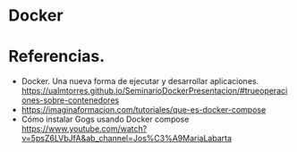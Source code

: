 # Docker


# Referencias.

- Docker. Una nueva forma de ejecutar y desarrollar aplicaciones.
https://ualmtorres.github.io/SeminarioDockerPresentacion/#trueoperaciones-sobre-contenedores
- https://imaginaformacion.com/tutoriales/que-es-docker-compose
- Cómo instalar Gogs usando Docker compose
https://www.youtube.com/watch?v=5psZ6LVbJfA&ab_channel=Jos%C3%A9MariaLabarta

